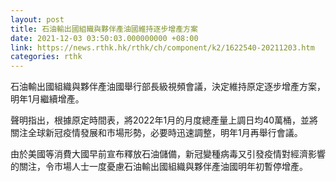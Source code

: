 ```yaml
---
layout: post
title: 石油輸出國組織與夥伴產油國維持逐步增產方案
date: 2021-12-03 03:50:03.000000000 +08:00
link: https://news.rthk.hk/rthk/ch/component/k2/1622540-20211203.htm
categories: rthk
---
```


石油輸出國組織與夥伴產油國舉行部長級視頻會議，決定維持原定逐步增產方案，明年1月繼續增產。

聲明指出，根據原定時間表，將2022年1月的月度總產量上調日均40萬桶，並將關注全球新冠疫情發展和市場形勢，必要時迅速調整，明年1月再舉行會議。

由於美國等消費大國早前宣布釋放石油儲備，新冠變種病毒又引發疫情對經濟影響的關注，令市場人士一度憂慮石油輸出國組織與夥伴產油國明年初暫停增產。
